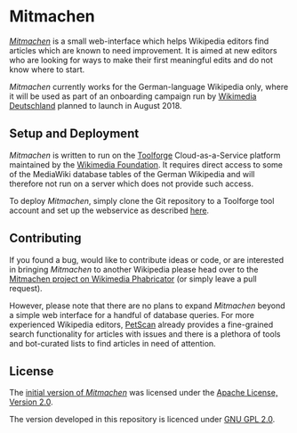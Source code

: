 # Mitmachen

[*Mitmachen*](https://tools.wmflabs.org/mitmachen/)
is a small web-interface which helps Wikipedia editors
find articles which are known to need improvement.
It is aimed at new editors who are looking for ways to make their
first meaningful edits and do not know where to start.

*Mitmachen* currently works for the German-language Wikipedia only,
where it will be used as part of an onboarding campaign run by
[Wikimedia Deutschland](https://www.wikimedia.de) planned to launch
in August 2018.

## Setup and Deployment

*Mitmachen* is written to run on the 
[Toolforge](https://tools.wmflabs.org) Cloud-as-a-Service platform
maintained by the [Wikimedia Foundation](https://www.wikimedia.org).
It requires direct access to some of the MediaWiki database tables
of the German Wikipedia and will therefore not run on a server
which does not provide such access.

To deploy *Mitmachen*, simply clone the Git repository to a Toolforge
tool account and set up the webservice as described
[here](https://wikitech.wikimedia.org/wiki/Help:Toolforge/Web#Using_virtualenv_with_webservice_shell).

## Contributing

If you found a bug, would like to contribute ideas or code, or are
interested in bringing *Mitmachen* to another Wikipedia please head
over to the
[Mitmachen project on Wikimedia Phabricator](https://phabricator.wikimedia.org/tag/mitmachen/)
(or simply leave a pull request).

However, please note that there are no plans to expand *Mitmachen* beyond
a simple web interface for a handful of database queries.
For more experienced Wikipedia editors,
[PetScan](https://tools.wmflabs.org/petscan) already provides a
fine-grained search functionality for articles with issues and there
is a plethora of tools and bot-curated lists to find articles in need
of attention.

## License

The [initial version of *Mitmachen*](https://github.com/ionicsolutions/mitmachen) was licensed under the [Apache License, Version 2.0](http://www.apache.org/licenses/LICENSE-2.0).

The version developed in this repository is licenced under [GNU GPL 2.0](https://www.gnu.org/licenses/old-licenses/gpl-2.0.en.html).

